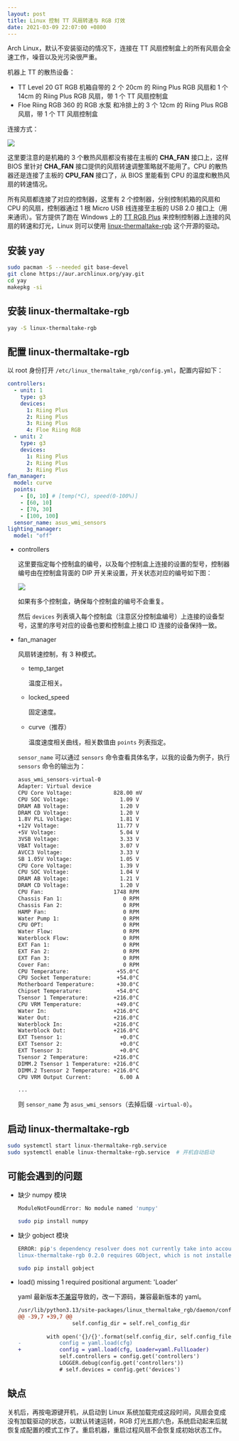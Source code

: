 ```yaml
---
layout: post
title: Linux 控制 TT 风扇转速与 RGB 灯效
date: 2021-03-09 22:07:00 +0800
---
```


Arch Linux，默认不安装驱动的情况下，连接在 TT 风扇控制盒上的所有风扇会全速工作，噪音以及光污染很严重。

机器上 TT 的散热设备：

- TT Level 20 GT RGB 机箱自带的 2 个 20cm 的 Riing Plus RGB 风扇和 1 个 14cm 的 Riing Plus RGB 风扇，带 1 个 TT 风扇控制盒
- Floe Riing RGB 360 的 RGB 水泵 和冷排上的 3 个 12cm 的 Riing Plus RGB 风扇，带 1 个 TT 风扇控制盒

连接方式：

![](/assets/img/2021-03-09-chassis-tt-rgb-fan-linux-driver-device-link-ilustration.png)

这里要注意的是机箱的 3 个散热风扇都没有接在主板的 **CHA_FAN** 接口上，这样 BIOS 里针对 **CHA_FAN** 接口提供的风扇转速调整策略就不能用了。CPU 的散热器还是连接了主板的 **CPU_FAN** 接口了，从 BIOS 里能看到 CPU 的温度和散热风扇的转速情况。

所有风扇都连接了对应的控制器，这里有 2 个控制器，分别控制机箱的风扇和 CPU 的风扇，控制器通过 1 根 Micro USB 线连接至主板的 USB 2.0 接口上（用来通讯）。官方提供了跑在 Windows 上的 [TT RGB Plus](https://ttrgbplus.thermaltake.com/cn/) 来控制控制器上连接的风扇的转速和灯光，Linux 则可以使用 [linux-thermaltake-rgb](https://github.com/chestm007/linux_thermaltake_riing) 这个开源的驱动。

## 安装 yay

```bash
sudo pacman -S --needed git base-devel
git clone https://aur.archlinux.org/yay.git
cd yay
makepkg -si
```

## 安装 linux-thermaltake-rgb

```bash
yay -S linux-thermaltake-rgb
```

## 配置 linux-thermaltake-rgb

以 root 身份打开 `/etc/linux_thermaltake_rgb/config.yml`，配置内容如下：

```yaml
controllers:
  - unit: 1
    type: g3
    devices:
      1: Riing Plus
      2: Riing Plus
      3: Riing Plus
      4: Floe Riing RGB
  - unit: 2
    type: g3
    devices:
      1: Riing Plus
      2: Riing Plus
      3: Riing Plus
fan_manager:
  model: curve
  points:
    - [0, 10] # [temp(*C), speed(0-100%)]
    - [60, 10]
    - [70, 30]
    - [100, 100]
  sensor_name: asus_wmi_sensors
lighting_manager:
  model: "off"
```

- controllers

  这里要指定每个控制盒的编号，以及每个控制盒上连接的设置的型号，控制器编号由在控制盒背面的 DIP 开关来设置，开关状态对应的编号如下图：

  ![](/assets/img/2021-03-09-chassis-tt-rgb-fan-linux-driver-controller-dip-number.png)

  如果有多个控制盒，确保每个控制盒的编号不会重复。

  然后 `devices` 列表填入每个控制盒（注意区分控制盒编号）上连接的设备型号，这里的序号对应的设备也要和控制盒上接口 ID 连接的设备保持一致。

- fan_manager

  风扇转速控制，有 3 种模式。

  - temp_target

    温度正相关。

  - locked_speed

    固定速度。

  - curve（推荐）

    温度速度相关曲线，相关数值由 `points` 列表指定。

  `sensor_name` 可以通过 `sensors` 命令查看具体名字，以我的设备为例子，执行 `sensors` 命令的输出为：

  ```bash
  asus_wmi_sensors-virtual-0
  Adapter: Virtual device
  CPU Core Voltage:             828.00 mV 
  CPU SOC Voltage:                1.09 V  
  DRAM AB Voltage:                1.20 V  
  DRAM CD Voltage:                1.20 V  
  1.8V PLL Voltage:               1.81 V  
  +12V Voltage:                  11.77 V  
  +5V Voltage:                    5.04 V  
  3VSB Voltage:                   3.33 V  
  VBAT Voltage:                   3.07 V  
  AVCC3 Voltage:                  3.33 V  
  SB 1.05V Voltage:               1.05 V  
  CPU Core Voltage:               1.39 V  
  CPU SOC Voltage:                1.04 V  
  DRAM AB Voltage:                1.21 V  
  DRAM CD Voltage:                1.20 V  
  CPU Fan:                      1748 RPM
  Chassis Fan 1:                   0 RPM
  Chassis Fan 2:                   0 RPM
  HAMP Fan:                        0 RPM
  Water Pump 1:                    0 RPM
  CPU OPT:                         0 RPM
  Water Flow:                      0 RPM
  Waterblock Flow:                 0 RPM
  EXT Fan 1:                       0 RPM
  EXT Fan 2:                       0 RPM
  EXT Fan 3:                       0 RPM
  Cover Fan:                       0 RPM
  CPU Temperature:               +55.0°C  
  CPU Socket Temperature:        +54.0°C  
  Motherboard Temperature:       +30.0°C  
  Chipset Temperature:           +54.0°C  
  Tsensor 1 Temperature:        +216.0°C  
  CPU VRM Temperature:           +49.0°C  
  Water In:                     +216.0°C  
  Water Out:                    +216.0°C  
  Waterblock In:                +216.0°C  
  Waterblock Out:               +216.0°C  
  EXT Tsensor 1:                  +0.0°C  
  EXT Tsensor 2:                  +0.0°C  
  EXT Tsensor 3:                  +0.0°C  
  Tsensor 2 Temperature:        +216.0°C  
  DIMM.2 Tsensor 1 Temperature: +216.0°C  
  DIMM.2 Tsensor 2 Temperature: +216.0°C  
  CPU VRM Output Current:         6.00 A

  ...
  ```

  则 `sensor_name` 为 `asus_wmi_sensors`（去掉后缀 `-virtual-0`）。

## 启动 linux-thermaltake-rgb

```bash
sudo systemctl start linux-thermaltake-rgb.service
sudo systemctl enable linux-thermaltake-rgb.service  # 开机自动启动
```

## 可能会遇到的问题

- 缺少 numpy 模块

  ```bash
  ModuleNotFoundError: No module named 'numpy'
  ```

  ```bash
  sudo pip install numpy
  ```

- 缺少 gobject 模块

  ```bash
  ERROR: pip's dependency resolver does not currently take into account all the packages that are installed. This behaviour is the source of the following dependency conflicts.
  linux-thermaltake-rgb 0.2.0 requires GObject, which is not installed.
  ```

  ```bash
  sudo pip install gobject
  ```

- load() missing 1 required positional argument: 'Loader'

  yaml 最新版本[不兼容](https://github.com/chestm007/linux_thermaltake_riing/pull/53/files)导致的，改一下源码，兼容最新版本的 yaml。

  ```diff
  /usr/lib/python3.13/site-packages/linux_thermaltake_rgb/daemon/config.py
  @@ -39,7 +39,7 @@
                   self.config_dir = self.rel_config_dir
   
           with open('{}/{}'.format(self.config_dir, self.config_file_name)) as cfg:
  -            config = yaml.load(cfg)
  +            config = yaml.load(cfg, Loader=yaml.FullLoader)
               self.controllers = config.get('controllers')
               LOGGER.debug(config.get('controllers'))
               # self.devices = config.get('devices')
  ```

## 缺点

关机后，再按电源键开机，从启动到 Linux 系统加载完成这段时间，风扇会变成没有加载驱动的状态，以默认转速运转，RGB 灯光五颜六色，系统启动起来后就恢复成配置的模式工作了。重启机器，重启过程风扇不会恢复成初始状态工作。
